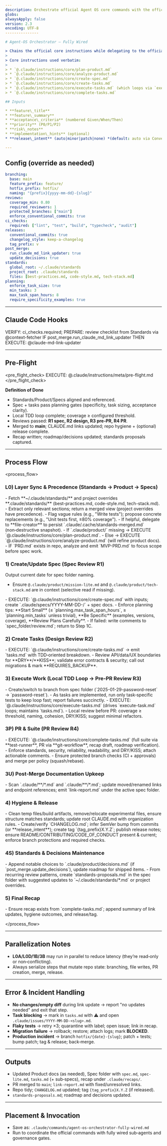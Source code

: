```yaml
---
description: Orchestrate official Agent OS core commands with the official Claude Code sub‑agents wired in (parallelizable where safe). Includes Layer 1–3 alignment, multi‑stage reviews, branch→PR lifecycle, post‑merge CLAUDE.md link updates, repo hygiene, and semantic releases.
globs:
alwaysApply: false
version: 2.3
encoding: UTF-8
---------------

# Agent‑OS Orchestrator — Fully Wired

> Chains the official core instructions while delegating to the official sub‑agents: **context-fetcher, date-checker, file-creator, git-workflow, git-repo-manager, prd-version-strategist, project-file-organizer, project-manager, senior-code-reviewer, test-runner, claude-md-link-updater**.
>
> Core instructions used verbatim:
>
> * `@.claude/instructions/core/plan-product.md`
> * `@.claude/instructions/core/analyze-product.md`
> * `@.claude/instructions/core/create-spec.md`
> * `@.claude/instructions/core/create-tasks.md`
> * `@.claude/instructions/core/execute-tasks.md` (which loops via `execute-task.md`)
> * `@.claude/instructions/core/complete-tasks.md`

## Inputs

* **feature\_title**
* **feature\_summary**
* **acceptance\_criteria** (numbered Given/When/Then)
* **priority** (P0/P1/P2)
* **risk\_notes**
* **implementation\_hints** (optional)
* **release\_intent** (auto|minor|patch|none) *(default: auto via Conventional Commits)*

---
```


## Config (override as needed)

```yaml
branching:
  base: main
  feature_prefix: feature/
  hotfix_prefix: hotfix/
  naming: "{prefix}{yyyy-mm-dd}-{slug}"
reviews:
  coverage_min: 0.80
  required_reviewers: 1
  protected_branches: ["main"]
  enforce_conventional_commits: true
ci_checks:
  required: ["lint", "test", "build", "typecheck", "audit"]
releases:
  conventional_commits: true
  changelog_style: keep-a-changelog
  tag_prefix: v
post_merge:
  run_claude_md_link_updater: true
  update_decisions: true
standards:
  global_root: ~/.claude/standards
  project_root: .claude/standards
  files: [best-practices.md, code-style.md, tech-stack.md]
planning:
  enforce_task_size: true
  min_tasks: 3
  max_task_span_hours: 8
  require_specificity_examples: true
```

---

## Claude Code Hooks

<hooks>
  <on event="pr_opened">VERIFY: ci_checks.required; PREPARE: review checklist from Standards via @context-fetcher</on>
  <on event="pr_merged">IF post_merge.run_claude_md_link_updater THEN EXECUTE: @claude-md-link-updater</on>
</hooks>

---

## Pre‑Flight

\<pre\_flight\_check>
EXECUTE: @.claude/instructions/meta/pre-flight.md
\</pre\_flight\_check>

**Definition of Done**

* Standards/Product/Specs aligned and referenced.
* Spec + tasks pass planning gates (specificity, task sizing, acceptance clarity).
* Local TDD loop complete; coverage ≥ configured threshold.
* Reviews passed: **R1 spec, R2 design, R3 pre‑PR, R4 PR**.
* Merged to **main**; CLAUDE.md links updated; repo hygiene + (optional) release complete.
* Recap written; roadmap/decisions updated; standards proposals captured.

---

## Process Flow

\<process\_flow>

### L0) Layer Sync & Precedence (Standards → Product → Specs)

<step number="L0A" subagent="context-fetcher" name="load-standards" parallelizable="true">
- Fetch **~/.claude/standards/** and project overrides **.claude/standards/** (best-practices.md, code-style.md, tech-stack.md).
- Extract only relevant sections; return a merged view (project overrides have precedence).
</step>
<step number="L0B" subagent="project-manager" name="standards-specificity-check">
- Flag vague rules (e.g., "Write tests"); propose concrete replacements (e.g., "Unit tests first, ≥80% coverage").
- If helpful, delegate to **file-creator** to persist `.claude/.cache/standards-merged.md` (non‑destructive snapshot).
</step>
<step number="L0C" subagent="context-fetcher" name="check-product-layer">
- If `.claude/product/` missing → EXECUTE `@.claude/instructions/core/plan-product.md`.
- Else → EXECUTE `@.claude/instructions/core/analyze-product.md` (will refine product docs).
</step>
<step number="L0D" subagent="prd-version-strategist" name="optional-prd-slimming" parallelizable="true">
- IF `PRD.md` exists in repo, analyze and emit `MVP-PRD.md` to focus scope before spec work.
</step>

### 1) Create/Update Spec (Spec Review R1)

<step number="1A" subagent="date-checker" name="determine-date">Output current date for spec folder naming.</step> <step number="1B" subagent="context-fetcher" name="prime-context" parallelizable="true">

* Ensure `@.claude/product/mission-lite.md` and `@.claude/product/tech-stack.md` are in context (selective read if missing).

  </step>

<step number="1C" subagent="file-creator" name="run-create-spec">
- EXECUTE: `@.claude/instructions/core/create-spec.md` with inputs; create `.claude/specs/YYYY-MM-DD-<slug>/` + spec docs.
</step>
<step number="1R" subagent="project-manager" name="spec-quality-gate">
- Enforce planning tips: **Start Small** (≤ `planning.max_task_span_hours`, ≥ `planning.min_tasks` unless trivial), **Be Specific** (examples, versions, coverage), **Review Plans Carefully**.
- If failed: write comments to `spec_folder/review.md`; return to Step 1C.
</step>

### 2) Create Tasks (Design Review R2)

<step number="2A" subagent="file-creator" name="run-create-tasks">
- EXECUTE: `@.claude/instructions/core/create-tasks.md` → emit `tasks.md` with TDD‑oriented breakdown.
</step>
<step number="2R" subagent="senior-code-reviewer" name="design-review">
- Review API/data/UX boundaries for **DRY**/**KISS**; validate error contracts & security; call out migrations & mark **REQUIRES_BACKUP**.
</step>

### 3) Execute Work (Local TDD Loop → Pre‑PR Review R3)

<step number="3A" subagent="git-workflow" name="branch-setup">
- Create/switch to branch from spec folder (`2025-01-29-password-reset` → `password-reset`).
</step>
<step number="3B" subagent="test-runner" name="focused-tests" parallelizable="true">
- As tasks are implemented, run only task‑specific tests to keep loop fast; report failures succinctly.
</step>
<step number="3C" subagent="project-manager" name="execute-tasks">
- EXECUTE: `@.claude/instructions/core/execute-tasks.md` (drives `execute-task.md` loops; maintains `tasks.md`).
</step>
<step number="3R" subagent="senior-code-reviewer" name="pre-pr-review">
- Local review before PR: coverage ≥ threshold, naming, cohesion, DRY/KISS; suggest minimal refactors.
</step>

### 3P) PR & Suite (PR Review R4)

<step number="3P1" subagent="project-manager" name="complete-tasks">
- EXECUTE: `@.claude/instructions/core/complete-tasks.md` (full suite via **test-runner**, PR via **git-workflow**, recap draft, roadmap verification).
</step>
<step number="3P2" subagent="senior-code-reviewer" name="pr-review">
- Enforce standards, security, reliability, readability, and DRY/KISS; attach actionable comments.
</step>
<step number="3P3" subagent="git-workflow" name="merge-to-main">
- Ensure protected branch checks (CI + approvals) and merge per policy (squash/rebase).
</step>

### 3U) Post‑Merge Documentation Upkeep

<step number="3U" subagent="claude-md-link-updater" name="update-claude-md-links">
- Scan `.claude/**/*.md` and `.claude/**/*.md`; update moved/renamed links and endpoint references; emit `link-report.md` under the active spec folder.
</step>

### 4) Hygiene & Release

<step number="4H1" subagent="project-file-organizer" name="repo-tidy">
- Clean temp files/build artifacts, remove/relocate experimental files, ensure structure matches standards; update root CLAUDE.md with organization rules.
</step>
<step number="4H2" subagent="git-repo-manager" name="release-and-docs">
- Create/verify `CHANGELOG.md`; infer SemVer bump from commits (or **release_intent**); create tag `{tag_prefix}X.Y.Z`; publish release notes; ensure README/CONTRIBUTING/CODE_OF_CONDUCT present & current; enforce branch protections and required checks.
</step>

### 4S) Standards & Decisions Maintenance

<step number="4S1" subagent="project-manager" name="decisions-roadmap-maintenance">
- Append notable choices to `.claude/product/decisions.md` (if `post_merge.update_decisions`), update roadmap for shipped items.
</step>
<step number="4S2" subagent="project-manager" name="standards-proposals">
- From recurring review patterns, create `standards-proposals.md` in the spec folder with suggested updates to `~/.claude/standards/*.md` or project overrides.
</step>

### 5) Final Recap

<step number="5" subagent="project-manager" name="recap">
- Ensure recap exists from `complete-tasks.md`; append summary of link updates, hygiene outcomes, and release/tag.
</step>

\</process\_flow>

---

## Parallelization Notes

* **L0A/L0D/1B/3B** may run in parallel to reduce latency (they’re read‑only or non‑conflicting).
* Always serialize steps that mutate repo state: branching, file writes, PR creation, merge, release.

---

## Error & Incident Handling

* **No changes/empty diff** during link update → report "no updates needed" and exit that step.
* **Task blocking** → mark in `tasks.md` with ⚠️ and open `.claude/issues/YYYY-MM-DD-<slug>.md`.
* **Flaky tests** → retry ×3; quarantine with label; open issue; link in recap.
* **Migration failure** → rollback; restore; attach logs; mark **BLOCKED**.
* **Production incident** → branch `hotfix/{date}-{slug}`; patch + tests; bump patch; tag & release; back‑merge.

---

## Outputs

* Updated Product docs (as needed), Spec folder with `spec.md`, `spec-lite.md`, `tasks.md` (+ sub‑specs), recap under `.claude/recaps/`.
* PR merged to `main`; `link-report.md` with fixed/unresolved links.
* Repo tidy; `CHANGELOG.md` updated; tag `{tag_prefix}X.Y.Z` (if released).
* `standards-proposals.md`; roadmap and decisions updated.

---

## Placement & Invocation

* Save as: `.claude/commands/agent-os-orchestrator-fully-wired.md`
* Run to coordinate the official commands with fully wired sub‑agents and governance gates.
